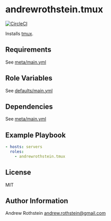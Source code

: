 andrewrothstein.tmux
=========
[![CircleCI](https://circleci.com/gh/andrewrothstein/ansible-tmux.svg?style=svg)](https://circleci.com/gh/andrewrothstein/ansible-tmux)

Installs [tmux](https://tmux.github.io/).

Requirements
------------

See [meta/main.yml](meta/main.yml)

Role Variables
--------------

See [defaults/main.yml](defaults/main.yml)

Dependencies
------------

See [meta/main.yml](meta/main.yml)

Example Playbook
----------------

```yml
- hosts: servers
  roles:
    - andrewrothstein.tmux
```

License
-------

MIT

Author Information
------------------

Andrew Rothstein <andrew.rothstein@gmail.com>
